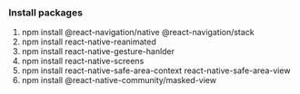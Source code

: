 ### Install packages

1. npm install @react-navigation/native @react-navigation/stack
2. npm install react-native-reanimated
3. npm install react-native-gesture-hanlder
4. npm install react-native-screens
5. npm install react-native-safe-area-context react-native-safe-area-view
6. npm install @react-native-community/masked-view
